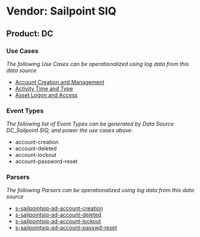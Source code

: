 Vendor: Sailpoint SIQ
=====================
Product: DC
-----------

### Use Cases

_The following Use Cases can be operationalized using log data from this data source_

* [Account Creation and Management](usecase_account_creation_and_management.md)
* [Activity Time  and Type](usecase_activity_time__and_type.md)
* [Asset Logon and Access](usecase_asset_logon_and_access.md)


### Event Types

_The following list of Event Types can be generated by Data Source DC_Sailpoint SIQ, and power the use cases above:_

- account-creation
- account-deleted
- account-lockout
- account-password-reset


### Parsers

_The following Parsers can be operationalized using log data from this data source_

* [s-sailpointsiq-ad-account-creation](parserContent_s-sailpointsiq-ad-account-creation.md)
* [s-sailpointsiq-ad-account-deleted](parserContent_s-sailpointsiq-ad-account-deleted.md)
* [s-sailpointsiq-ad-account-lockout](parserContent_s-sailpointsiq-ad-account-lockout.md)
* [s-sailpointsiq-ad-account-passwd-reset](parserContent_s-sailpointsiq-ad-account-passwd-reset.md)
